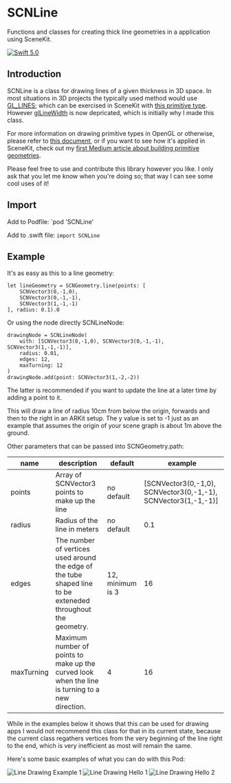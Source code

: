 # SCNLine

Functions and classes for creating thick line geometries in a application using SceneKit.

[![Swift 5.0](https://img.shields.io/badge/Swift-5.0-orange.svg?style=flat)](https://swift.org/)

## Introduction

SCNLine is a class for drawing lines of a given thickness in 3D space.
In most situations in 3D projects the typically used method would use [GL_LINES](https://www.glprogramming.com/red/chapter02.html#name14); which can be exercised in SceneKit with [this primitive type](https://developer.apple.com/documentation/scenekit/scngeometryprimitivetype/line). However [glLineWidth](https://developer.apple.com/documentation/opengles/1617268-gllinewidth?language=occ) is now depricated, which is initially why I made this class.

For more information on drawing primitive types in OpenGL or otherwise, please refer to [this document](http://15462.courses.cs.cmu.edu/spring2018content/lectures/00_opengl/00_opengl_slides.pdf), or if you want to see how it's applied in SceneKit, check out my [first Medium article about building primitive geometries](https://link.medium.com/umwbtn8afT).

Please feel free to use and contribute this library however you like.
I only ask that you let me know when you're doing so; that way I can see some cool uses of it!

## Import

Add to Podfile: `pod 'SCNLine'

Add to .swift file: `import SCNLine`

## Example

It's as easy as this to a line geometry:

```
let lineGeometry = SCNGeometry.line(points: [
	SCNVector3(0,-1,0),
	SCNVector3(0,-1,-1),
	SCNVector3(1,-1,-1)
], radius: 0.1).0
```

Or using the node directly SCNLineNode:
```
drawingNode = SCNLineNode(
	with: [SCNVector3(0,-1,0), SCNVector3(0,-1,-1), SCNVector3(1,-1,-1)],
	radius: 0.01,
	edges: 12,
	maxTurning: 12
)
drawingNode.add(point: SCNVector3(1,-2,-2))
```
The latter is recommended if you want to update the line at a later time by adding a point to it.

This will draw a line of radius 10cm from below the origin, forwards and then to the right in an ARKit setup.
The y value is set to -1 just as an example that assumes the origin of your scene graph is about 1m above the ground.

Other parameters that can be passed into SCNGeometry.path:

| name          | description                                                                     | default            | example                         |
|---------------|---------------------------------------------------------------------------------|--------------------|---------------------------------|
| points        | Array of SCNVector3 points to make up the line                                  | no default         | [SCNVector3(0,-1,0),  SCNVector3(0,-1,-1),  SCNVector3(1,-1,-1)] |
| radius        | Radius of the line in meters                                                    | no default         | 0.1                             |
| edges         | The number of vertices used around the edge of the tube shaped line to be exteneded throughout the geometry.    | 12, minimum is 3                 | 16                              |
| maxTurning    | Maximum number of points to make up the curved look when the line is turning to a new direction.    | 4                  | 16                      |


While in the examples below it shows that this can be used for drawing apps I would not recommend this class for that in its current state, because the current class regathers vertices from the very beginning of the line right to the end, which is very inefficient as most will remain the same.

Here's some basic examples of what you can do with this Pod:

![Line Drawing Example 1](https://github.com/maxxfrazer/SceneKit-SCNLine/blob/master/media/lines-drawing-1.gif)
![Line Drawing Hello 1](https://github.com/maxxfrazer/SceneKit-SCNLine/blob/master/media/lines-hello-lighton.gif)
![Line Drawing Hello 2](https://github.com/maxxfrazer/SceneKit-SCNLine/blob/master/media/lines-hello-lightoff.gif)
